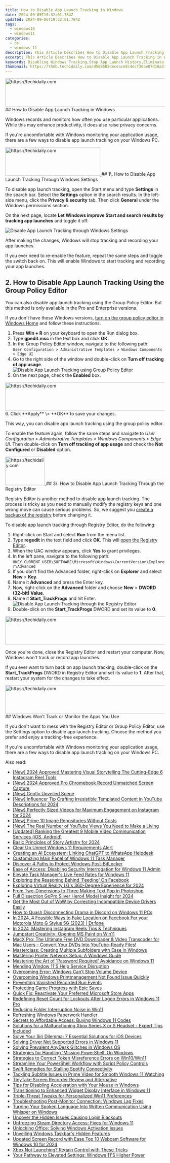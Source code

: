 ```yaml
---
title: How to Disable App Launch Tracking in Windows
date: 2024-09-05T19:32:01.784Z
updated: 2024-09-06T19:32:01.784Z
tags:
  - windows10
  - windows11
categories:
  - os
  - windows 11
description: This Article Describes How to Disable App Launch Tracking in Windows
excerpt: This Article Describes How to Disable App Launch Tracking in Windows
keywords: Disabling Windows Tracking,Stop App Launch History,Eliminate Tracking Features,Halt Launcher Logging,Preventing Usage Data,Turn Off Windows Tracking,Cease Application Traces
thumbnail: https://thmb.techidaily.com/d568502deceace8c4ecf36ae07d16a3133e76d13956dfbeb425d156edf1af5a5.png
---
```


<!-- affiliate ads begin -->
<a href="https://ursime.pxf.io/c/5597632/2136548/16384" target="_top" id="2136548">
  <img src="//a.impactradius-go.com/display-ad/16384-2136548" border="0" alt="https://techidaily.com" width="728" height="90"/>
</a>
<img height="0" width="0" src="https://ursime.pxf.io/i/5597632/2136548/16384" style="position:absolute;visibility:hidden;" border="0" />
<!-- affiliate ads end -->
## How to Disable App Launch Tracking in Windows

 Windows records and monitors how often you use particular applications. While this may enhance productivity, it does also raise privacy concerns.

 If you're uncomfortable with Windows monitoring your application usage, there are a few ways to disable app launch tracking on your Windows PC.

<!-- affiliate ads begin -->
<a href="https://aligracehair.sjv.io/c/5597632/2115916/19272" target="_top" id="2115916">
  <img src="//a.impactradius-go.com/display-ad/19272-2115916" border="0" alt="https://techidaily.com" width="300" height="90"/>
</a>
<img height="0" width="0" src="https://aligracehair.sjv.io/i/5597632/2115916/19272" style="position:absolute;visibility:hidden;" border="0" />
<!-- affiliate ads end -->
## 1\. How to Disable App Launch Tracking Through Windows Settings

 To disable app launch tracking, open the Start menu and type **Settings** in the search bar. Select the **Settings** option in the search results. In the left-side menu, click the **Privacy & security** tab. Then click **General** under the Windows permissions section.

 On the next page, locate **Let Windows improve Start and search results by tracking app launches** and toggle it off.

![Disable App Launch Tracking through Windows Settings](https://static1.makeuseofimages.com/wordpress/wp-content/uploads/2023/06/disable-app-launch-tracking-through-windows-settings.jpg)

 After making the changes, Windows will stop tracking and recording your app launches.

 If you ever need to re-enable the feature, repeat the same steps and toggle the switch back on. This will enable Windows to start tracking and recording your app launches.

## 2\. How to Disable App Launch Tracking Using the Group Policy Editor

 You can also disable app launch tracking using the Group Policy Editor. But this method is only available in the Pro and Enterprise versions.

 If you don't have these Windows versions, [turn on the group policy editor in Windows Home](https://www.makeuseof.com/tag/access-group-policy-editor-even-windows-home-settings-try/) and follow these instructions.

1. Press **Win + R** on your keyboard to open the Run dialog box.
2. Type **gpedit.msc** in the text box and click **OK**.
3. In the Group Policy Editor window, navigate to the following path:  
`User Configuration > Administrative Templates > Windows Components > Edge UI​`
4. Go to the right side of the window and double-click on **Turn off tracking of app usage**.  
![Disable App Launch Tracking using Group Policy Editor](https://static1.makeuseofimages.com/wordpress/wp-content/uploads/2023/06/disable-app-launch-tracking-using-group-policy-editor.jpg)
5. On the next page, check the **Enabled** box.
<!-- affiliate ads begin -->
<a href="https://ephamedtechinc.pxf.io/c/5597632/2137205/26400" target="_top" id="2137205">
  <img src="//a.impactradius-go.com/display-ad/26400-2137205" border="0" alt="https://techidaily.com" width="728" height="90"/>
</a>
<img height="0" width="0" src="https://ephamedtechinc.pxf.io/i/5597632/2137205/26400" style="position:absolute;visibility:hidden;" border="0" />
<!-- affiliate ads end -->
6. Click **Apply** \> **OK** to save your changes.

 This way, you can disable app launch tracking using the group policy editor.

 To enable the feature again, follow the same steps and navigate to _User Configuration > Administrative Templates > Windows Components > Edge UI_. Then double-click on **Turn off tracking of app usage** and check the **Not Configured** or **Disabled** option.

<!-- affiliate ads begin -->
<a href="https://aligracehair.sjv.io/c/5597632/2115911/19272" target="_top" id="2115911">
  <img src="//a.impactradius-go.com/display-ad/19272-2115911" border="0" alt="https://techidaily.com" width="125" height="90"/>
</a>
<img height="0" width="0" src="https://aligracehair.sjv.io/i/5597632/2115911/19272" style="position:absolute;visibility:hidden;" border="0" />
<!-- affiliate ads end -->
## 3\. How to Disable App Launch Tracking Through the Registry Editor

 Registry Editor is another method to disable app launch tracking. The process is tricky as you need to manually modify the registry keys and one wrong move can cause serious problems. So, we suggest you [create a backup of the registry](https://www.makeuseof.com/tag/backup-restore-windows-registry/) before changing it.

 To disable app launch tracking through Registry Editor, do the following:

1. Right-click on Start and select **Run** from the menu list.
2. Type **regedit** in the text field and click **OK**. This will [open the Registry Editor](https://www.makeuseof.com/windows-11-open-registry-editor/).
3. When the UAC window appears, click **Yes** to grant privileges.
4. In the left pane, navigate to the following path:  
`HKEY_CURRENT_USER\SOFTWARE\Microsoft\Windows\CurrentVersion\Explorer\Advanced`
5. If you don't find the Advanced folder, right-click on **Explorer** and select **New** \> **Key**.
6. Name it **Advanced** and press the Enter key.
7. Now, right-click on the **Advanced** folder and choose **New** \> **DWORD (32-bit) Value**.
8. Name it **Start\_TrackProgs** and hit Enter.  
![Disable App Launch Tracking through the Registry Editor](https://static1.makeuseofimages.com/wordpress/wp-content/uploads/2023/06/disable-app-launch-tracking-through-the-registry-editor.jpg)
9. Double-click on the **Start\_TrackProgs** DWORD and set its value to **0**.
<!-- affiliate ads begin -->
<a href="https://unicoeye.pxf.io/c/5597632/2134244/18498" target="_top" id="2134244">
  <img src="//a.impactradius-go.com/display-ad/18498-2134244" border="0" alt="https://techidaily.com" width="728" height="90"/>
</a>
<img height="0" width="0" src="https://unicoeye.pxf.io/i/5597632/2134244/18498" style="position:absolute;visibility:hidden;" border="0" />
<!-- affiliate ads end -->

 Once you're done, close the Registry Editor and restart your computer. Now, Windows won't track or record app launches.

 If you ever want to turn back on app launch tracking, double-click on the **Start\_TrackProgs** DWORD in Registry Editor and set its value to **1**. After that, restart your system for the changes to take effect.

<!-- affiliate ads begin -->
<a href="https://ephamedtechinc.pxf.io/c/5597632/2136625/26400" target="_top" id="2136625">
  <img src="//a.impactradius-go.com/display-ad/26400-2136625" border="0" alt="https://techidaily.com" width="728" height="90"/>
</a>
<img height="0" width="0" src="https://ephamedtechinc.pxf.io/i/5597632/2136625/26400" style="position:absolute;visibility:hidden;" border="0" />
<!-- affiliate ads end -->
## Windows Won’t Track or Monitor the Apps You Use

 If you don't want to mess with the Registry Editor or Group Policy Editor, use the Settings option to disable app launch tracking. Choose the method you prefer and enjoy a tracking-free experience.

 If you're uncomfortable with Windows monitoring your application usage, there are a few ways to disable app launch tracking on your Windows PC.

<span class="atpl-alsoreadstyle">Also read:</span>
<div><ul>
<li><a href="https://instagram-video-recordings.techidaily.com/new-2024-approved-mastering-visual-storytelling-the-cutting-edge-6-instagram-reel-tools/"><u>[New] 2024 Approved  Mastering Visual Storytelling  The Cutting-Edge 6 Instagram Reel Tools</u></a></li>
<li><a href="https://desktop-recording.techidaily.com/new-2024-approved-pro-chromebook-record-unmatched-screen-capture/"><u>[New] 2024 Approved  Pro Chromebook Record  Unmatched Screen Capture</u></a></li>
<li><a href="https://some-knowledge.techidaily.com/new-gently-unveiled-scene/"><u>[New] Gently Unveiled Scene</u></a></li>
<li><a href="https://youtube-lab.techidaily.com/nfluencer-tip-crafting-irresistible-templated-content-in-youtube-descriptions-for-2024/"><u>[New] Influencer Tip  Crafting Irresistible Templated Content in YouTube Descriptions for 2024</u></a></li>
<li><a href="https://instagram-video-recordings.techidaily.com/new-perfectly-sized-videos-for-maximum-engagement-on-instagram-for-2024/"><u>[New] Perfectly Sized Videos for Maximum Engagement on Instagram for 2024</u></a></li>
<li><a href="https://extra-skills.techidaily.com/new-prime-10-image-repositories-without-costs/"><u>[New] Prime 10 Image Repositories Without Costs</u></a></li>
<li><a href="https://facebook-video-footage.techidaily.com/new-the-real-number-of-youtube-views-you-need-to-make-a-living/"><u>[New] The Real Number of YouTube Views You Need to Make a Living</u></a></li>
<li><a href="https://desktop-recording.techidaily.com/updated-ranking-the-greatest-9-mobile-video-communication-services-ios-android/"><u>[Updated] Ranking the Greatest 9 Mobile Video Communication Services (iOS, Android)</u></a></li>
<li><a href="https://extra-information.techidaily.com/basic-principles-of-story-artistry-for-2024/"><u>Basic Principles of Story Artistry for 2024</u></a></li>
<li><a href="https://win11-tips.techidaily.com/clear-up-unmet-windows-11-requirements-alert/"><u>Clear Up Unmet Windows 11 Requirements Alert</u></a></li>
<li><a href="https://tech-savvy.techidaily.com/creating-an-ai-ecosystem-linking-chatgpt-to-whatsapp-helpdesk/"><u>Creating an AI Ecosystem: Linking ChatGPT to WhatsApp Helpdesk</u></a></li>
<li><a href="https://win11-tips.techidaily.com/customizing-main-panel-of-windows-11-task-manager/"><u>Customizing Main Panel of Windows 11 Task Manager</u></a></li>
<li><a href="https://win11-tips.techidaily.com/discover-4-paths-to-protect-windows-post-bitlocker/"><u>Discover 4 Paths to Protect Windows Post-BitLocker</u></a></li>
<li><a href="https://win11-tips.techidaily.com/ease-of-access-disabling-security-interrogation-for-windows-11-admin/"><u>Ease of Access: Disabling Security Interrogation for Windows 11 Admin</u></a></li>
<li><a href="https://win11-tips.techidaily.com/elevate-task-managers-live-feed-rates-for-windows-11/"><u>Elevate Task Manager's Live Feed Rates for Windows 11</u></a></li>
<li><a href="https://facebook.techidaily.com/exploring-the-reasoning-behind-feeding-on-facebook/"><u>Exploring the Reasoning Behind 'Feeding' On Facebook</u></a></li>
<li><a href="https://some-knowledge.techidaily.com/exploring-virtual-reality-lgs-360-degree-experience-for-2024/"><u>Exploring Virtual Reality  LG's 360-Degree Experience for 2024</u></a></li>
<li><a href="https://extra-hints.techidaily.com/from-two-dimensions-to-three-making-text-pop-in-photoshop/"><u>From Two-Dimensions to Three  Making Text Pop in Photoshop</u></a></li>
<li><a href="https://article-helps.techidaily.com/full-dissection-gopro-silver-hero4-model-insight-for-2024/"><u>Full Dissection  GoPro Silver Hero4 Model Insight for 2024</u></a></li>
<li><a href="https://win-howtos.techidaily.com/get-the-most-out-of-wow-by-correcting-incompatible-device-drivers-easily/"><u>Get the Most Out of WoW by Correcting Incompatible Device Drivers Easily</u></a></li>
<li><a href="https://win11-tips.techidaily.com/how-to-quash-disconnecting-drama-in-discord-on-windows-11-pcs/"><u>How to Quash Disconnecting Drama in Discord on Windows 11 PCs</u></a></li>
<li><a href="https://location-social.techidaily.com/in-2024-4-feasible-ways-to-fake-location-on-facebook-for-your-motorola-moto-g-stylus-5g-2023-drfone-by-drfone-virtual-android/"><u>In 2024, 4 Feasible Ways to Fake Location on Facebook For your Motorola Moto G Stylus 5G (2023) | Dr.fone</u></a></li>
<li><a href="https://extra-support.techidaily.com/in-2024-mastering-instagram-reels-tips-and-techniques/"><u>In 2024, Mastering Instagram Reels  Tips & Techniques</u></a></li>
<li><a href="https://win11-tips.techidaily.com/jumpstart-creativity-opening-ms-paint-on-win11/"><u>Jumpstart Creativity: Opening MS Paint on Win11</u></a></li>
<li><a href="https://blog-min.techidaily.com/macx-pro-the-ultimate-free-dvd-downloader-and-video-transcoder-for-mac-users-convert-your-dvds-into-youtube-ready-files/"><u>MacX Pro: The Ultimate Free DVD Downloader & Video Transcoder for Mac Users – Convert Your DVDs Into YouTube-Ready Files!</u></a></li>
<li><a href="https://win11-tips.techidaily.com/masterclass-creating-multiple-subfolders-with-ease-in-windows/"><u>Masterclass: Creating Multiple Subfolders with Ease in Windows</u></a></li>
<li><a href="https://win11-tips.techidaily.com/mastering-printer-network-setup-a-windows-guide/"><u>Mastering Printer Network Setup: A Windows Guide</u></a></li>
<li><a href="https://win11-tips.techidaily.com/mastering-the-art-of-password-required-avoidance-on-windows-11/"><u>Mastering the Art of 'Password Required' Avoidance on Windows 11</u></a></li>
<li><a href="https://win11-tips.techidaily.com/mending-window-11s-help-service-disruption/"><u>Mending Window 11'S Help Service Disruption</u></a></li>
<li><a href="https://win11-tips.techidaily.com/overcoming-error-windows-cant-stop-volume-device/"><u>Overcoming Error: Windows Can’t Stop Volume Device</u></a></li>
<li><a href="https://win11-tips.techidaily.com/overcoming-windows-printmanagement-not-found-issue-quickly/"><u>Overcoming Windows Printmanagement Not Found Issue Quickly</u></a></li>
<li><a href="https://win11-tips.techidaily.com/preventing-vanished-recorded-run-events/"><u>Preventing Vanished Recorded Run Events</u></a></li>
<li><a href="https://win11-tips.techidaily.com/protecting-game-progress-with-epic-saves/"><u>Protecting Game Progress with Epic Saves</u></a></li>
<li><a href="https://win11-tips.techidaily.com/quick-fix-reactivate-your-preferred-microsoft-store-apps/"><u>Quick Fix: Reactivate Your Preferred Microsoft Store Apps</u></a></li>
<li><a href="https://win11-tips.techidaily.com/redefining-reset-count-for-lockouts-after-logon-errors-in-windows-11-pro/"><u>Redefining Reset Count for Lockouts After Logon Errors in Windows 11 Pro</u></a></li>
<li><a href="https://win11-tips.techidaily.com/reducing-folder-interruption-noise-in-win11/"><u>Reducing Folder Interruption Noise in Win11</u></a></li>
<li><a href="https://win11-tips.techidaily.com/refreshing-windows-paperwork-handler/"><u>Refreshing Windows Paperwork Handler</u></a></li>
<li><a href="https://win11-tips.techidaily.com/secrets-to-affordable-access-buying-windows-11-codes/"><u>Secrets to Affordable Access: Buying Windows 11 Codes</u></a></li>
<li><a href="https://tech-recovery.techidaily.com/solutions-for-a-malfunctioning-xbox-series-x-or-s-headset-expert-tips-included/"><u>Solutions for a Malfunctioning Xbox Series X or S Headset - Expert Tips Included</u></a></li>
<li><a href="https://fox-that.techidaily.com/solve-your-siri-dilemma-7-essential-solutions-for-ios-devices/"><u>Solve Your Siri Dilemma: 7 Essential Solutions for iOS Devices</u></a></li>
<li><a href="https://win11-tips.techidaily.com/solving-driver-not-supported-errors-in-windows-11/"><u>Solving Driver Not Supported Errors in Windows 11</u></a></li>
<li><a href="https://win11-tips.techidaily.com/solving-prevalent-anydesk-glitches-in-windows-os/"><u>Solving Prevalent AnyDesk Glitches in Windows OS</u></a></li>
<li><a href="https://win11-tips.techidaily.com/strategies-for-handling-missing-powershell-on-windows/"><u>Strategies for Handling 'Missing PowerShell' On Windows</u></a></li>
<li><a href="https://win11-tips.techidaily.com/strategies-to-correct-token-misreference-errors-on-win10win11/"><u>Strategies to Correct Token Misreference Errors on Win10/Win11</u></a></li>
<li><a href="https://win11-tips.techidaily.com/streamline-your-powershell-workflow-with-script-policy-controls/"><u>Streamline Your PowerShell Workflow with Script Policy Controls</u></a></li>
<li><a href="https://win11-tips.techidaily.com/swift-remedies-for-stalling-spotify-connectivity/"><u>Swift Remedies for Stalling Spotify Connectivity</u></a></li>
<li><a href="https://win11-tips.techidaily.com/tackling-subtitle-issues-in-prime-video-for-smooth-windows-11-watching/"><u>Tackling Subtitle Issues in Prime Video for Smooth Windows 11 Watching</u></a></li>
<li><a href="https://screen-sharing-recording.techidaily.com/tinytake-screen-recorder-review-and-alternative/"><u>TinyTake Screen Recorder Review and Alternative</u></a></li>
<li><a href="https://win11-tips.techidaily.com/tips-for-disabling-acceleration-with-your-mouse-in-windows/"><u>Tips for Disabling Acceleration with Your Mouse in Windows</u></a></li>
<li><a href="https://win11-tips.techidaily.com/transitioning-to-enhanced-widget-display-interface-in-windows-11/"><u>Transitioning to Enhanced Widget Display Interface in Windows 11</u></a></li>
<li><a href="https://win11-tips.techidaily.com/triple-threat-tweaks-for-personalized-win11-preferences/"><u>Triple-Threat Tweaks for Personalized Win11 Preferences</u></a></li>
<li><a href="https://win11-tips.techidaily.com/troubleshooting-post-monitor-connection-windows-lag-fixes/"><u>Troubleshooting Post-Monitor Connection: Windows Lag Fixes</u></a></li>
<li><a href="https://win11-tips.techidaily.com/turning-your-spoken-language-into-written-communication-using-whisper-on-windows/"><u>Turning Your Spoken Language Into Written Communication Using Whisper on Windows</u></a></li>
<li><a href="https://win11-tips.techidaily.com/uncover-the-hidden-issues-causing-login-blackouts/"><u>Uncover the Hidden Issues Causing Login Blackouts</u></a></li>
<li><a href="https://win11-tips.techidaily.com/unfreezing-steam-directory-access-fixes-for-windows-11/"><u>Unfreezing Steam Directory Access: Fixes for Windows 11</u></a></li>
<li><a href="https://win11-tips.techidaily.com/unlocking-office-solving-windows-activation-issues/"><u>Unlocking Office: Solving Windows Activation Issues</u></a></li>
<li><a href="https://win11-tips.techidaily.com/unveiling-windows-taskbars-hidden-features/"><u>Unveiling Windows Taskbar's Hidden Features</u></a></li>
<li><a href="https://video-creation-software.techidaily.com/updated-screen-record-with-ease-top-10-webcam-software-for-windows-10-for-2024/"><u>Updated Screen Record with Ease Top 10 Webcam Software for Windows 10 for 2024</u></a></li>
<li><a href="https://win11-tips.techidaily.com/xbox-not-launching-regain-control-with-these-tricks/"><u>Xbox Not Launching? Regain Control with These Tricks</u></a></li>
<li><a href="https://win11-tips.techidaily.com/your-pathway-to-elevated-settings-windows-11s-higher-power/"><u>Your Pathway to Elevated Settings: Windows 11'S Higher Power</u></a></li>
</ul></div>

<ins class="adsbygoogle"
      style="display:block"
      data-ad-client="ca-pub-7571918770474297"
      data-ad-slot="8358498916"
      data-ad-format="auto"
      data-full-width-responsive="true"></ins>